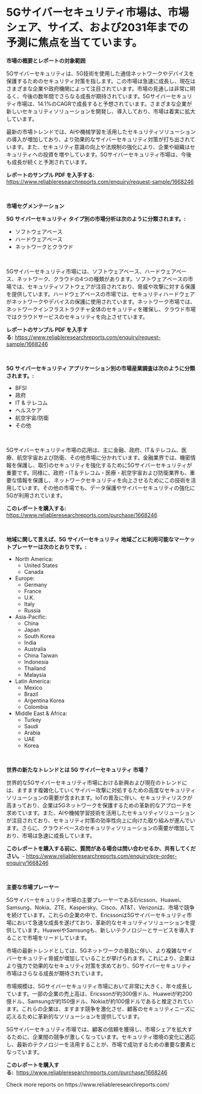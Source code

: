 <p><h1>5Gサイバーセキュリティ市場は、市場シェア、サイズ、および2031年までの予測に焦点を当てています。</h1></p><p><strong>市場の概要とレポートの対象範囲</strong></p>
<p><p>5Gサイバーセキュリティは、5G技術を使用した通信ネットワークやデバイスを保護するためのセキュリティ対策を指します。この市場は急速に成長し、現在はさまざまな企業や政府機関によって注目されています。市場の見通しは非常に明るく、今後の数年間でさらなる成長が期待されています。5Gサイバーセキュリティ市場は、14.1%のCAGRで成長すると予想されています。さまざまな企業が新しいセキュリティソリューションを開発し、導入しており、市場は着実に拡大しています。</p><p>最新の市場トレンドでは、AIや機械学習を活用したセキュリティソリューションの導入が増加しており、より効果的なサイバーセキュリティ対策が打ち出されています。また、セキュリティ意識の向上や法規制の強化により、企業や組織はセキュリティへの投資を増やしています。5Gサイバーセキュリティ市場は、今後も成長が続くと予測されています。</p></p>
<p><strong>レポートのサンプル PDF を入手する:</strong> <a href="https://www.reliableresearchreports.com/enquiry/request-sample/1668246">https://www.reliableresearchreports.com/enquiry/request-sample/1668246</a></p>
<p>&nbsp;</p>
<p><strong>市場セグメンテーション</strong></p>
<p><strong>5G サイバーセキュリティ タイプ別の市場分析は次のように分類されます。:</strong></p>
<p><ul><li>ソフトウェアベース</li><li>ハードウェアベース</li><li>ネットワークとクラウド</li></ul></p>
<p>&nbsp;</p>
<p><p>5Gサイバーセキュリティ市場には、ソフトウェアベース、ハードウェアベース、ネットワーク、クラウドの4つの種類があります。ソフトウェアベースの市場では、セキュリティソフトウェアが注目されており、脅威や攻撃に対する保護を提供しています。ハードウェアベースの市場では、セキュリティハードウェアがネットワークやデバイスの保護に使用されています。ネットワーク市場では、ネットワークインフラストラクチャ全体のセキュリティを確保し、クラウド市場ではクラウドサービスのセキュリティを向上させています。</p></p>
<p><strong>レポートのサンプル PDF を入手する:</strong>&nbsp;<a href="https://www.reliableresearchreports.com/enquiry/request-sample/1668246">https://www.reliableresearchreports.com/enquiry/request-sample/1668246</a></p>
<p>&nbsp;</p>
<p><strong> 5G サイバーセキュリティ アプリケーション別の市場産業調査は次のように分類されます。:</strong></p>
<p><ul><li>BFSI</li><li>政府</li><li>IT & テレコム</li><li>ヘルスケア</li><li>航空宇宙/防衛</li><li>その他</li></ul></p>
<p>&nbsp;</p>
<p><p>5Gサイバーセキュリティ市場の応用は、主に金融、政府、IT＆テレコム、医療、航空宇宙および防衛、その他市場に分かれています。金融業界では、機密情報を保護し、取引のセキュリティを強化するために5Gサイバーセキュリティが重要です。同様に、政府・IT＆テレコム・医療・航空宇宙および防衛業界も、重要な情報を保護し、ネットワークセキュリティを向上させるためにこの技術を活用しています。その他の市場でも、データ保護やサイバーセキュリティの強化に5Gが利用されています。</p></p>
<p><strong>このレポートを購入する:</strong>&nbsp; <a href="https://www.reliableresearchreports.com/purchase/1668246">https://www.reliableresearchreports.com/purchase/1668246</a></p>
<p>&nbsp;</p>
<p><strong>地域に関して言えば、5G サイバーセキュリティ 地域ごとに利用可能なマーケットプレーヤーは次のとおりです。:</strong></p>
<p><ul>
    <li>
        North America:
        <ul>
            <li>United States</li>
            <li>Canada</li>
        </ul>
    </li>
    <li>
        Europe:
        <ul>
            <li>Germany</li>
            <li>France</li>
            <li>U.K.</li>
            <li>Italy</li>
            <li>Russia</li>
        </ul>
    </li>
    <li>
        Asia-Pacific:
        <ul>
            <li>China</li>
            <li>Japan</li>
            <li>South Korea</li>
            <li>India</li>
            <li>Australia</li>
            <li>China Taiwan</li>
            <li>Indonesia</li>
            <li>Thailand</li>
            <li>Malaysia</li>
        </ul>
    </li>
    <li>
        Latin America:
        <ul>
            <li>Mexico</li>
            <li>Brazil</li>
            <li>Argentina Korea</li>
            <li>Colombia</li>
        </ul>
    </li>
    <li>
        Middle East & Africa:
        <ul>
            <li>Turkey</li>
            <li>Saudi</li>
            <li>Arabia</li>
            <li>UAE</li>
            <li>Korea</li>
        </ul>
    </li>
    </ul></p>
<p>&nbsp;</p>
<p><strong>世界の新たなトレンドとは 5G サイバーセキュリティ 市場？</strong></p>
<p><p>世界的な5Gサイバーセキュリティ市場における新興および現在のトレンドには、ますます複雑化していくサイバー攻撃に対処するための高度なセキュリティソリューションの需要が含まれます。IoTの普及に伴い、セキュリティリスクが高まっており、企業は5Gネットワークを保護するための革新的なアプローチを求めています。また、AIや機械学習技術を活用したセキュリティソリューションが注目されており、セキュリティ対策の効率性向上に向けた取り組みが進んでいます。さらに、クラウドベースのセキュリティソリューションの需要が増加しており、市場は急速に成長しています。</p></p>
<p><strong>このレポートを購入する前に、質問がある場合は問い合わせるか、共有してください。</strong>- <a href="https://www.reliableresearchreports.com/enquiry/pre-order-enquiry/1668246">https://www.reliableresearchreports.com/enquiry/pre-order-enquiry/1668246</a></p>
<p>&nbsp;</p>
<p><strong>主要な市場プレーヤー</strong></p>
<p><p>5Gサイバーセキュリティ市場の主要プレーヤーであるEricsson、Huawei、Samsung、Nokia、ZTE、Kaspersky、Cisco、AT&T、Verizonは、市場で競争を続けています。これらの企業の中で、Ericssonは5Gサイバーセキュリティ市場において急速な成長を遂げており、革新的なセキュリティソリューションを提供しています。HuaweiやSamsungも、新しいテクノロジーとサービスを導入することで市場をリードしています。</p><p>市場の最新トレンドとしては、5Gネットワークの普及に伴い、より複雑なサイバーセキュリティ脅威が増加していることが挙げられます。これにより、企業はより強力で効果的なセキュリティ対策を求めており、5Gサイバーセキュリティ市場はさらなる成長が期待されています。</p><p>市場規模は、5Gサイバーセキュリティ市場において非常に大きく、年々成長しています。一部の企業の売上高は、Ericssonが約300億ドル、Huaweiが約200億ドル、Samsungが約150億ドル、Nokiaが約100億ドルであると推定されています。これらの企業は、ますます競争を激化させ、顧客のセキュリティニーズに応えるために革新的なソリューションを提供しています。</p><p>5Gサイバーセキュリティ市場では、顧客の信頼を獲得し、市場シェアを拡大するために、企業間の競争が激しくなっています。セキュリティ環境の変化に適応し、最新のテクノロジーを活用することが、市場で成功するための重要な要素となっています。</p></p>
<p><strong>このレポートを購入する:</strong>&nbsp;&nbsp;<a href="https://www.reliableresearchreports.com/purchase/1668246">https://www.reliableresearchreports.com/purchase/1668246</a></p>
<p>Check more reports on https://www.reliableresearchreports.com/</p>